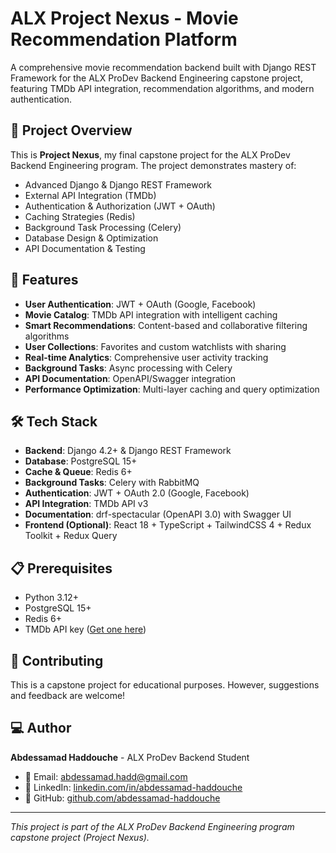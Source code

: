 # ALX Project Nexus - Movie Recommendation Platform

A comprehensive movie recommendation backend built with Django REST Framework for the ALX ProDev Backend Engineering capstone project, featuring TMDb API integration, recommendation algorithms, and modern authentication.

## 🎯 Project Overview

This is **Project Nexus**, my final capstone project for the ALX ProDev Backend Engineering program. The project demonstrates mastery of:

- Advanced Django & Django REST Framework
- External API Integration (TMDb)
- Authentication & Authorization (JWT + OAuth)
- Caching Strategies (Redis)
- Background Task Processing (Celery)
- Database Design & Optimization
- API Documentation & Testing

## 🚀 Features

- **User Authentication**: JWT + OAuth (Google, Facebook)
- **Movie Catalog**: TMDb API integration with intelligent caching
- **Smart Recommendations**: Content-based and collaborative filtering algorithms
- **User Collections**: Favorites and custom watchlists with sharing
- **Real-time Analytics**: Comprehensive user activity tracking
- **Background Tasks**: Async processing with Celery
- **API Documentation**: OpenAPI/Swagger integration
- **Performance Optimization**: Multi-layer caching and query optimization

## 🛠 Tech Stack

- **Backend**: Django 4.2+ & Django REST Framework
- **Database**: PostgreSQL 15+
- **Cache & Queue**: Redis 6+
- **Background Tasks**: Celery with RabbitMQ
- **Authentication**: JWT + OAuth 2.0 (Google, Facebook)
- **API Integration**: TMDb API v3
- **Documentation**: drf-spectacular (OpenAPI 3.0) with Swagger UI
- **Frontend (Optional)**: React 18 + TypeScript + TailwindCSS 4 + Redux Toolkit + Redux Query

## 📋 Prerequisites

- Python 3.12+
- PostgreSQL 15+
- Redis 6+
- TMDb API key ([Get one here](https://developer.themoviedb.org/docs/getting-started))

## 🤝 Contributing

This is a capstone project for educational purposes. However, suggestions and feedback are welcome!

## ‍💻 Author

**Abdessamad Haddouche** - ALX ProDev Backend Student

- 📧 Email: [abdessamad.hadd@gmail.com](mailto:abdessamad.hadd@gmail.com)
- 🔗 LinkedIn: [linkedin.com/in/abdessamad-haddouche](https://linkedin.com/in/abdessamad-haddouche)
- 🐙 GitHub: [github.com/abdessamad-haddouche](https://github.com/abdessamad-haddouche)

---

*This project is part of the ALX ProDev Backend Engineering program capstone project (Project Nexus).*
